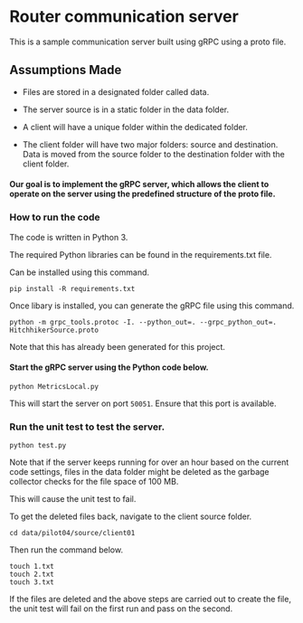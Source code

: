 # Router communication server

This is a sample communication server built using gRPC using a proto file.

## Assumptions Made
- Files are stored in a designated folder called data.

- The server source is in a static folder in the data folder.

- A client will have a unique folder within the dedicated folder.

- The client folder will have two major folders: source and destination. Data is moved from the source folder to the destination folder with the client folder.


#### Our goal is to implement the gRPC server, which allows the client to operate on the server using the predefined structure of the proto file.


### How to run the code

The code is written in Python 3.

The required Python libraries can be found in the requirements.txt file.

Can be installed using this command.

``` 
pip install -R requirements.txt
```

Once libary is installed, you can generate the gRPC file using this command.

```
python -m grpc_tools.protoc -I. --python_out=. --grpc_python_out=. HitchhikerSource.proto
```

Note that this has already been generated for this project.


#### Start the gRPC server using the Python code below.

```
python MetricsLocal.py
```

This will start the server on port `50051`. Ensure that this port is available.

### Run the unit test to test the server.

```
python test.py
```

Note that if the server keeps running for over an hour based on the current code settings, files in the data folder might be deleted as the garbage collector checks for the file space of 100 MB.


This will cause the unit test to fail.

To get the deleted files back, navigate to the client source folder.


```
cd data/pilot04/source/client01
```


Then run the command below.


```
touch 1.txt
touch 2.txt
touch 3.txt
```


If the files are deleted and the above steps are carried out to create the file, the unit test will fail on the first run and pass on the second.